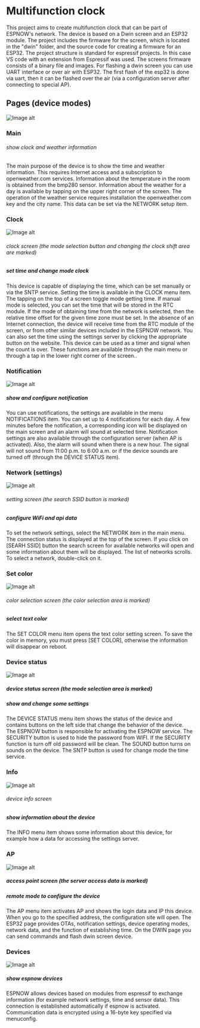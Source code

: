 # Multifunction clock
This project aims to create multifunction clock that can be part of ESPNOW's network. The device is based on a Dwin screen  and an ESP32 module. The project includes the firmware for the screen, which is located in the "dwin" folder, and the source code for creating a firmware for an ESP32. The project structure is standard for espressif projects. In this case VS code with an extension from Espressif was used. The screens firmware consists of a binary file and images. For flashing a dwin screen you can use UART interface or over air with ESP32. The first flash of the esp32 is done via uart, then it can be flashed over the air (via a configuration server after connecting to special AP).

## Pages (device modes)
![Image alt](https://github.com/Sany777/dwin-kitchen-clock/raw/main/src_help/main_screen.jpg)
### Main
###### show clock and weather information
The main purpose of the device is to show the time and weather information. This requires Internet access and a subscription to openweather.com services. Information about the temperature in the room is obtained from the bmp280 sensor. Information about the weather for a day is available by tapping on the upper right corner of the screen. The operation of the weather service requires installation the openweather.com key and the city name. This data can be set via the NETWORK setup item.

### Clock
![Image alt](https://github.com/Sany777/dwin-kitchen-clock/raw/main/src_help/clock_screen.jpg)
######   clock screen (the mode selection button and changing the clock shift area are marked)
##### set time and change mode clock
This device is capable of displaying the time, which can be set manually or via the SNTP service. Setting the time is available in the CLOCK menu item. The tapping on the top of a screen toggle mode getting time. If manual mode is selected, you can set the time that will be stored in the RTC module. If the mode of obtaining time from the network is selected, then the relative time offset for the given time zone must be set. In the absence of an Internet connection, the device will receive time from the RTC module of the screen, or from other similar devices included in the ESPNOW network. You can also set the time using the settings server by clicking the appropriate button on the website. This device can be used as a timer and signal when the count is over. These functions are available through the main menu or through a tap in the lower right corner of the screen..

### Notification
![Image alt](https://github.com/Sany777/dwin-kitchen-clock/raw/main/src_help/notification_screen.jpg)
##### show and configure notification 
You can use notifications, the settings are available in the menu NOTIFICATIONS item. You can set up to 4 notifications for each day. A few minutes before the notification, a corresponding icon will be displayed on the main screen and an alarm will sound at selected time. Notification settings are also available through the configuration server (when AP is activated). Also, the alarm will sound when there is a new hour. The signal will not sound from 11:00 p.m. to 6:00 a.m. or if the device sounds are turned off (through the DEVICE STATUS item). 

### Network (settings)
![Image alt](https://github.com/Sany777/dwin-kitchen-clock/raw/main/src_help/setting_screen.jpg)
###### setting screen (the search SSID button is marked)
##### configure WiFi and api data
To set the network settings, select the NETWORK item in the main menu. The connection status is displayed at the top of the screen. If you click on [SEARH SSID] button the search screen for available networks will open and some information about them will be displayed. The list of networks scrolls. To select a network, double-click on it.

### Set color
![Image alt](https://github.com/Sany777/dwin-kitchen-clock/raw/main/src_help/color_screen.jpg)
######  color selection screen (the color selection area is marked)
##### select text color 
The SET COLOR menu item opens the text color setting screen. To save the color in memory, you must press [SET COLOR], otherwise the information will disappear on reboot.

### Device status
![Image alt](https://github.com/Sany777/dwin-kitchen-clock/raw/main/src_help/.jpg)
#####  device status screen (the mode selection area is marked)
##### show and change some settings
The DEVICE STATUS menu item shows the status of the device and contains buttons on the left side that change the behavior of the device. The ESPNOW button is responsible for activating the ESPNOW service. The SECURITY button is used to hide the password from WIFI. If the SECURITY function is turn off old password will be clean. The SOUND button turns on sounds on the device. The SNTP button is used for change mode the time service. 

### Info
![Image alt](https://github.com/Sany777/dwin-kitchen-clock/raw/main/src_help/device_info_screen.jpg)
######  device info screen
##### show information about the device
The INFO menu item shows some information about this device, for example how a data for accessing the settings server.

### AP
![Image alt](https://github.com/Sany777/dwin-kitchen-clock/raw/main/src_help/AP.jpg)
#####  access point screen (the server access data is marked)
##### remote mode to configure the device
The AP menu item activates AP and shows the login data and IP this device. When you go to the specified address, the configuration site will open. The ESP32 page provides OTAs, notification settings, device operating modes, network data, and the function of establishing time. On the DWIN page you can send commands and flash dwin screen device.

### Devices
![Image alt](https://github.com/Sany777/dwin-kitchen-clock/raw/main/src_help/espnow_device_screen.jpg)
##### show espnow devices
ESPNOW allows devices based on modules from espressif to exchange information (for example network settings, time and sensor data). This connection is established automatically if espnow is activated. Communication data is encrypted using a 16-byte key specified via menuconfig.
